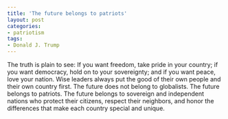 ```yaml
---
title: 'The future belongs to patriots'
layout: post
categories:
- patriotism
tags:
- Donald J. Trump
---
```


The truth is plain to see: If you want freedom, take pride in your country; if you want democracy, hold on to your sovereignty; and if you want peace, love your nation. Wise leaders always put the good of their own people and their own country first. The future does not belong to globalists. The future belongs to patriots. The future belongs to sovereign and independent nations who protect their citizens, respect their neighbors, and honor the differences that make each country special and unique.